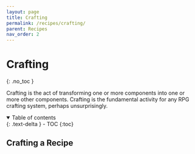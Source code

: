```yaml
---
layout: page
title: Crafting
permalink: /recipes/crafting/
parent: Recipes
nav_order: 2
---
```


# Crafting
{: .no_toc }

Crafting is the act of transforming one or more components into one or more other components.
Crafting is the fundamental activity for any RPG crafting system, perhaps unsurprisingly. 

<details open markdown="block">
  <summary>
    Table of contents
  </summary>
  {: .text-delta }
- TOC
{:toc}
</details>

## Crafting a Recipe

